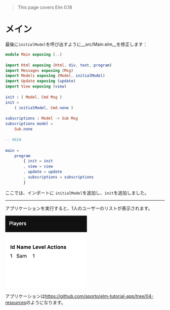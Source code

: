 >This page covers Elm 0.18

# メイン

最後に`initialModel`を呼び出すように__src/Main.elm__を修正します：

```elm
module Main exposing (..)

import Html exposing (Html, div, text, program)
import Messages exposing (Msg)
import Models exposing (Model, initialModel)
import Update exposing (update)
import View exposing (view)

init : ( Model, Cmd Msg )
init =
    ( initialModel, Cmd.none )

subscriptions : Model -> Sub Msg
subscriptions model =
    Sub.none

-- MAIN

main =
    program
        { init = init
        , view = view
        , update = update
        , subscriptions = subscriptions
        }
```

ここでは、インポートに `initialModel`を追加し、`init`を追加しました。

---

アプリケーションを実行すると、1人のユーザーのリストが表示されます。

![Screenshot](screenshot.png)

アプリケーションは<https://github.com/sporto/elm-tutorial-app/tree/04-resources>のようになります。
